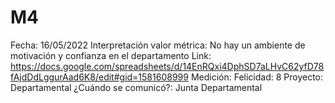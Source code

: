 # M4

Fecha: 16/05/2022
Interpretación valor métrica: No hay un ambiente de motivación y confianza en el departamento
Link: https://docs.google.com/spreadsheets/d/14EnRQxi4DphSD7aLHvC62yfD78fAjdDdLggurAad6K8/edit#gid=1581608999
Medición: Felicidad: 8
Proyecto: Departamental
¿Cuándo se comunicó?: Junta Departamental